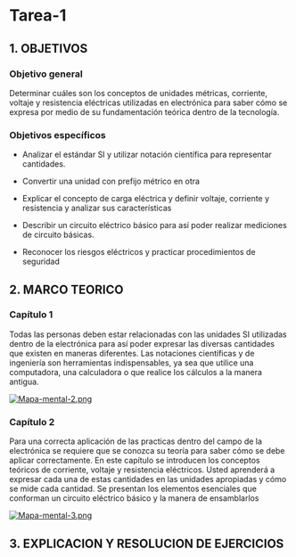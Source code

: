 # Tarea-1
## 1. OBJETIVOS
### Objetivo general
Determinar cuáles son los conceptos de unidades métricas, corriente, voltaje y resistencia eléctricas
utilizadas en electrónica para saber cómo se expresa por medio de su fundamentación teórica dentro de la tecnología.
### Objetivos específicos
-	Analizar el estándar SI y utilizar notación científica para representar cantidades.

-	Convertir una unidad con prefijo métrico en otra

-	Explicar el concepto de carga eléctrica y definir voltaje, corriente y resistencia y analizar sus características

-	Describir un circuito eléctrico básico para así poder realizar mediciones de circuito básicas.

-	 Reconocer los riesgos eléctricos y practicar procedimientos de seguridad

## 2.	MARCO TEORICO
### Capítulo 1
Todas las personas deben estar relacionadas con las unidades SI utilizadas dentro de la electrónica 
para así poder expresar las diversas cantidades que existen en maneras diferentes. Las notaciones científicas 
y de ingeniería son herramientas indispensables, ya sea que utilice una computadora, 
una calculadora o que realice los cálculos a la manera antigua.

[![Mapa-mental-2.png](https://i.postimg.cc/1zDB8Zsx/Mapa-mental-2.png)](https://postimg.cc/WDbgyCdS)

### Capítulo 2
Para una correcta aplicación de las practicas dentro del campo de la electrónica se requiere que se 
conozca su teoría para saber cómo se debe aplicar correctamente. En este capítulo se introducen los conceptos 
teóricos de corriente, voltaje y resistencia eléctricos. Usted aprenderá a expresar cada una de 
estas cantidades en las unidades apropiadas y cómo se mide cada cantidad. 
Se presentan los elementos esenciales que conforman un circuito eléctrico básico y la manera de ensamblarlos

[![Mapa-mental-3.png](https://i.postimg.cc/tTC690gN/Mapa-mental-3.png)](https://postimg.cc/DWH0cMLS)

## 3.	EXPLICACION Y RESOLUCION DE EJERCICIOS 
